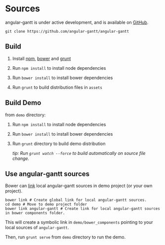 # Sources

angular-gantt is under active development, and is available on [GitHub](https://github.com/angular-gantt/angular-gantt).

```
git clone https://github.com/angular-gantt/angular-gantt
```

## Build
1. Install [npm](https://www.npmjs.org/), [bower](http://bower.io/) and [grunt](http://gruntjs.com/)

2. Run `npm install` to install node dependencies

3. Run `bower install` to install bower dependencies

4. Run `grunt` to build distribution files in `assets`

## Build Demo
from `demo` directory:

1. Run `npm install` to install node dependencies

2. Run `bower install` to install bower dependencies

3. Run `grunt` directory to build demo distribution

    *tip: Run `grunt watch --force` to build automatically on source file change.*

## Use angular-gantt sources

Bower can [link](http://bower.io/docs/api/#link) local angular-gantt sources in demo project (or your own project).

    bower link # Create global link for local angular-gantt sources. 
    cd demo # Move to demo project folder
    bower link angular-gantt # Create link for local angular-gantt sources in bower components folder.
    
This will create a symbolic link in `demo/bower_components` pointing to your local sources of `angular-gantt`.

Then, run `grunt serve` from `demo` directory to run the demo.
